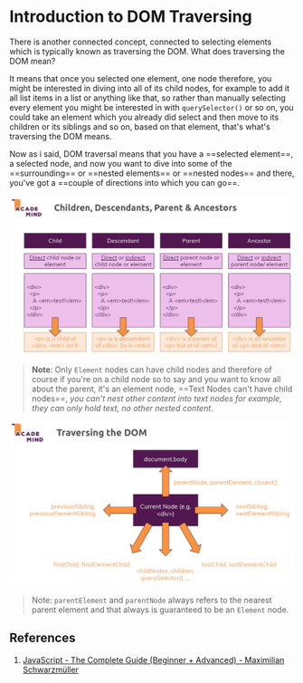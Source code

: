 # Introduction to DOM Traversing

There is another connected concept, connected to selecting elements which is typically known as traversing the DOM. What does traversing the DOM mean?

It means that once you selected one element, one node therefore, you might be interested in diving into all of its child nodes, for example to add it all list items in a list or anything like that, so rather than manually selecting every element you might be interested in with `querySelector()` or so on, you could take an element which you already did select and then move to its children or its siblings and so on, based on that element, that's what's traversing the DOM means.

Now as i said, DOM traversal means that you have a ==selected element==, a selected node, and now you want to dive into some of the ==surrounding== or ==nested elements== or ==nested nodes== and there, you've got a ==couple of directions into which you can go==.

![dom_traversing1](../../img/dom_traversing1.jpg)

> **Note**: Only `Element` nodes can have child nodes and therefore of course if you're on a child node so to say and you want to know all about the parent, it's an element node, ==Text Nodes can't have child nodes==, _you can't nest other content into text nodes for example, they can only hold text, no other nested content_.

![dom_traversing2](../../img/dom_traversing2.jpg)

> Note: `parentElement` and `parentNode` always refers to the nearest parent element and that always is guaranteed to be an `Element` node.

## References

1. [JavaScript - The Complete Guide (Beginner + Advanced) - Maximilian Schwarzmüller](https://www.udemy.com/course/javascript-the-complete-guide-2020-beginner-advanced/?utm_source=adwords&utm_medium=udemyads&utm_campaign=JavaScript_v.PROF_la.EN_cc.ROWMTA-B_ti.6368&utm_content=deal4584&utm_term=_._ag_130756014153_._ad_558386196906_._kw__._de_c_._dm__._pl__._ti_dsa-774930039569_._li_1011789_._pd__._&matchtype=&gclid=Cj0KCQjw0umSBhDrARIsAH7FCoeU9W1FhcfHq4JH6InuqwKQdlnXPY4wnIG6-ZrfGPJ6hyB9zTE0NW8aAvGkEALw_wcB)
